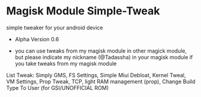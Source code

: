 # Magisk Module Simple-Tweak

simple tweaker for your android device

* Alpha Version 0.6

* you can use tweaks from my magisk module in
other magick module, but please indicate my 
nickname (@Tadassha) in your magisk module if 
you take tweaks from my magisk module

List Tweak: Simply GMS, FS Settings, Simple Miui Debloat, Kernel Tweal, VM Settings, Prop Tweak, TCP,  light RAM management (prop), Change Build Type To User (for GSI/UNOFFICIAL ROM)
